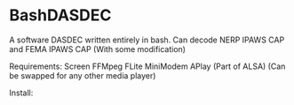 # BashDASDEC
A software DASDEC written entirely in bash. Can decode NERP IPAWS CAP and FEMA IPAWS CAP (With some modification)


Requirements:
Screen
FFMpeg
FLite
MiniModem
APlay (Part of ALSA) (Can be swapped for any other media player)

Install:
